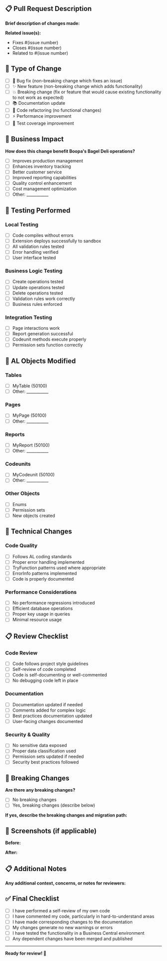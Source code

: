 ## 📋 **Pull Request Description**

**Brief description of changes made:**


**Related issue(s):**
- Fixes #(issue number)
- Closes #(issue number)
- Related to #(issue number)

## 🔄 **Type of Change**

- [ ] 🐛 Bug fix (non-breaking change which fixes an issue)
- [ ] ✨ New feature (non-breaking change which adds functionality)
- [ ] 💥 Breaking change (fix or feature that would cause existing functionality to not work as expected)
- [ ] 📚 Documentation update
- [ ] 🔧 Code refactoring (no functional changes)
- [ ] ⚡ Performance improvement
- [ ] 🧪 Test coverage improvement

## 🏪 **Business Impact**

**How does this change benefit Boopa's Bagel Deli operations?**

- [ ] Improves production management
- [ ] Enhances inventory tracking
- [ ] Better customer service
- [ ] Improved reporting capabilities
- [ ] Quality control enhancement
- [ ] Cost management optimization
- [ ] Other: ___________

## 🧪 **Testing Performed**

### **Local Testing**
- [ ] Code compiles without errors
- [ ] Extension deploys successfully to sandbox
- [ ] All validation rules tested
- [ ] Error handling verified
- [ ] User interface tested

### **Business Logic Testing**
- [ ] Create operations tested
- [ ] Update operations tested
- [ ] Delete operations tested
- [ ] Validation rules work correctly
- [ ] Business rules enforced

### **Integration Testing**
- [ ] Page interactions work
- [ ] Report generation successful
- [ ] Codeunit methods execute properly
- [ ] Permission sets function correctly

## 📝 **AL Objects Modified**

### **Tables**
- [ ] MyTable (50100)
- [ ] Other: ___________

### **Pages**
- [ ] MyPage (50100)
- [ ] Other: ___________

### **Reports**
- [ ] MyReport (50100)
- [ ] Other: ___________

### **Codeunits**
- [ ] MyCodeunit (50100)
- [ ] Other: ___________

### **Other Objects**
- [ ] Enums
- [ ] Permission sets
- [ ] New objects created

## 🔧 **Technical Changes**

### **Code Quality**
- [ ] Follows AL coding standards
- [ ] Proper error handling implemented
- [ ] TryFunction patterns used where appropriate
- [ ] ErrorInfo patterns implemented
- [ ] Code is properly documented

### **Performance Considerations**
- [ ] No performance regressions introduced
- [ ] Efficient database operations
- [ ] Proper key usage in queries
- [ ] Minimal resource usage

## 📋 **Review Checklist**

### **Code Review**
- [ ] Code follows project style guidelines
- [ ] Self-review of code completed
- [ ] Code is self-documenting or well-commented
- [ ] No debugging code left in place

### **Documentation**
- [ ] Documentation updated if needed
- [ ] Comments added for complex logic
- [ ] Best practices documentation updated
- [ ] User-facing changes documented

### **Security & Quality**
- [ ] No sensitive data exposed
- [ ] Proper data classification used
- [ ] Permission sets updated if needed
- [ ] Security best practices followed

## 🚨 **Breaking Changes**

**Are there any breaking changes?**
- [ ] No breaking changes
- [ ] Yes, breaking changes (describe below)

**If yes, describe the breaking changes and migration path:**


## 📸 **Screenshots (if applicable)**

**Before:**


**After:**


## 📋 **Additional Notes**

**Any additional context, concerns, or notes for reviewers:**


## ✅ **Final Checklist**

- [ ] I have performed a self-review of my own code
- [ ] I have commented my code, particularly in hard-to-understand areas
- [ ] I have made corresponding changes to the documentation
- [ ] My changes generate no new warnings or errors
- [ ] I have tested the functionality in a Business Central environment
- [ ] Any dependent changes have been merged and published

---

**Ready for review! 🚀**
